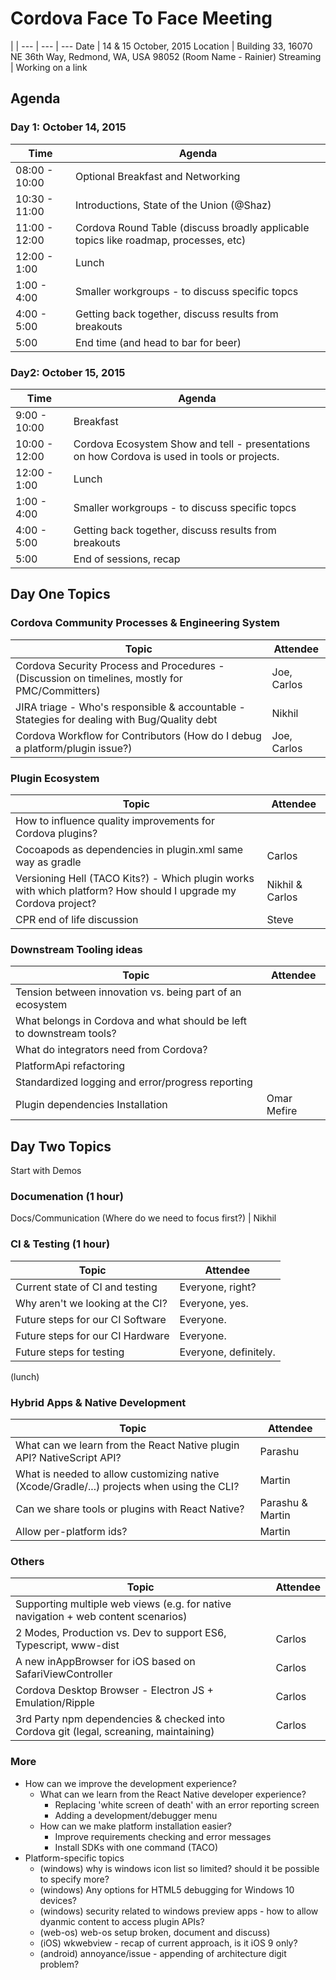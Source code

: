 # Cordova Face To Face Meeting

 | |
--- | --- | ---
Date | 14 & 15 October, 2015
Location | Building 33, 16070 NE 36th Way, Redmond, WA, USA 98052 (Room Name - Rainier)
Streaming | Working on a link


## Agenda

### Day 1: October 14, 2015

Time | Agenda
-----|-------
08:00 - 10:00 | Optional Breakfast and Networking
10:30 - 11:00 | Introductions, State of the Union (@Shaz)
11:00 - 12:00 | Cordova Round Table (discuss broadly applicable topics like roadmap, processes, etc)
12:00 - 1:00  | Lunch
 1:00 - 4:00  | Smaller workgroups - to discuss specific topcs
 4:00 - 5:00  | Getting back together, discuss results from breakouts
5:00 |  End time (and head to bar for beer)

### Day2: October 15, 2015

Time | Agenda
-----|-------
 9:00 - 10:00 | Breakfast
10:00 - 12:00 | Cordova Ecosystem Show and tell - presentations on how Cordova is used in tools or projects.
12:00 - 1:00  | Lunch
 1:00 - 4:00  | Smaller workgroups - to discuss specific topcs
 4:00 - 5:00  | Getting back together, discuss results from breakouts
 5:00         | End of sessions, recap


## Day One Topics

### Cordova Community Processes & Engineering System

Topic | Attendee
------|---------
Cordova Security Process and Procedures - (Discussion on timelines, mostly for PMC/Committers) | Joe, Carlos
JIRA triage - Who's responsible & accountable - Stategies for dealing with Bug/Quality debt  | Nikhil
Cordova Workflow for Contributors (How do I debug a platform/plugin issue?) | Joe, Carlos


### Plugin Ecosystem

Topic | Attendee
------|---------
How to influence quality improvements for Cordova plugins? |
Cocoapods as dependencies in plugin.xml same way as gradle | Carlos
Versioning Hell (TACO Kits?) - Which plugin works with which platform? How should I upgrade my Cordova project? | Nikhil & Carlos
CPR end of life discussion | Steve


### Downstream Tooling ideas

Topic | Attendee
------|---------
Tension between innovation vs. being part of an ecosystem |
What belongs in Cordova and what should be left to downstream tools? |
What do integrators need from Cordova? |
PlatformApi refactoring |
Standardized logging and error/progress reporting |
Plugin dependencies Installation | Omar Mefire

## Day Two Topics

Start with Demos

### Documenation (1 hour)
Docs/Communication (Where do we need to focus first?) | Nikhil

### CI & Testing (1 hour)

Topic | Attendee
------|----------
Current state of CI and testing | Everyone, right?
Why aren't we looking at the CI? | Everyone, yes.
Future steps for our CI Software | Everyone.
Future steps for our CI Hardware | Everyone.
Future steps for testing | Everyone, definitely.

(lunch)

### Hybrid Apps & Native Development

Topic | Attendee
------|---------
What can we learn from the React Native plugin API? NativeScript API? | Parashu
What is needed to allow customizing native (Xcode/Gradle/...) projects when using the CLI? | Martin
Can we share tools or plugins with React Native? | Parashu & Martin
Allow per-platform ids? | Martin

### Others

Topic | Attendee
------|---------
Supporting multiple web views (e.g. for native navigation + web content scenarios) |
2 Modes, Production vs. Dev to support ES6, Typescript, www-dist | Carlos
A new inAppBrowser for iOS based on SafariViewController | Carlos
Cordova Desktop Browser - Electron JS + Emulation/Ripple | Carlos
3rd Party npm dependencies  & checked into Cordova git (legal, screaning, maintaining) | Carlos


### More

- How can we improve the development experience?
  - What can we learn from the React Native developer experience?
    - Replacing 'white screen of death' with an error reporting screen
    - Adding a development/debugger menu
  - How can we make platform installation easier?
    - Improve requirements checking and error messages
    - Install SDKs with one command (TACO)
- Platform-specific topics
  - (windows) why is windows icon list so limited?  should it be possible to specify more?
  - (windows) Any options for HTML5 debugging for Windows 10 devices?
  - (windows) security related to windows preview apps - how to allow dyanmic content to access plugin APIs?
  - (web-os) web-os setup broken, document and discuss)
  - (iOS) wkwebview - recap of current approach, is it iOS 9 only?
  - (android) annoyance/issue - appending of architecture digit problem?

